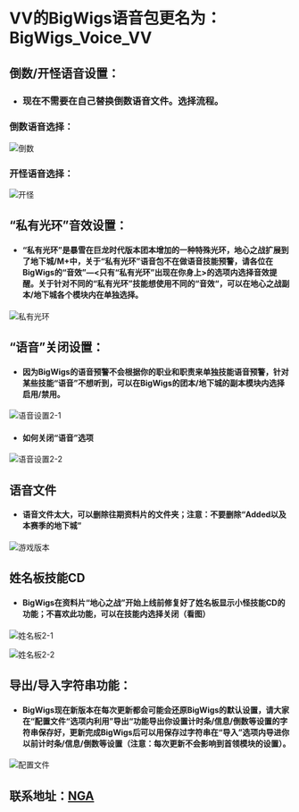 #  VV的BigWigs语音包更名为：BigWigs_Voice_VV


##   倒数/开怪语音设置：

- ### 现在不需要在自己替换倒数语音文件。选择流程。
### 倒数语音选择：
![倒数](https://github.com/user-attachments/assets/b421b2fc-7c0d-41eb-a2eb-3434e796ea5e)
### 开怪语音选择：
![开怪](https://github.com/user-attachments/assets/2127c046-9138-46b0-a502-381f48fc48a7)



## “私有光环”音效设置：

- #### “私有光环”是暴雪在巨龙时代版本团本增加的一种特殊光环，地心之战扩展到了地下城/M+中，关于“私有光环”语音包不在做语音技能预警，请各位在BigWigs的“音效”—<只有“私有光环”出现在你身上>的选项内选择音效提醒。关于针对不同的“私有光环”技能想使用不同的“音效“，可以在地心之战副本/地下城各个模块内在单独选择。

![私有光环](https://github.com/user-attachments/assets/4fde7f88-536b-4cd8-aa34-0cff1fa49b95)



## “语音”关闭设置：
- #### 因为BigWigs的语音预警不会根据你的职业和职责来单独技能语音预警，针对某些技能“语音”不想听到，可以在BigWigs的团本/地下城的副本模块内选择启用/禁用。

![语音设置2-1](https://github.com/user-attachments/assets/dbd6849d-a72a-4529-bb0c-0d97176583e4)

- #### 如何关闭“语音”选项

![语音设置2-2](https://github.com/user-attachments/assets/d63b8fcd-1734-4109-994d-24a922029ce1)



## 语音文件
- #### 语音文件太大，可以删除往期资料片的文件夹；注意：不要删除“Added以及本赛季的地下城”

![游戏版本](https://github.com/user-attachments/assets/238965bd-28b5-46b3-9774-ad660bf64315)



## 姓名板技能CD
- #### BigWigs在资料片“地心之战”开始上线前修复好了姓名板显示小怪技能CD的功能；不喜欢此功能，可以在技能内选择关闭（看图）

![姓名板2-1](https://github.com/user-attachments/assets/c1a84866-ce34-4840-82cb-9dd229059a5e)

![姓名板2-2](https://github.com/user-attachments/assets/de98c5cd-5a77-4793-a543-ad67f66122e9)



## 导出/导入字符串功能：
- #### BigWigs现在新版本在每次更新都会可能会还原BigWigs的默认设置，请大家在“配置文件“选项内利用”导出“功能导出你设置计时条/信息/倒数等设置的字符串保存好，更新完成BigWigs后可以用保存过字符串在“导入”选项内导进你以前计时条/信息/倒数等设置（注意：每次更新不会影响到首领模块的设置）。

![配置文件](https://github.com/user-attachments/assets/6b9c0094-8ed3-4750-975c-d07c5bbf80cd)



## 联系地址：[NGA](https://nga.178.com/read.php?tid=15396176&_fp=3)
